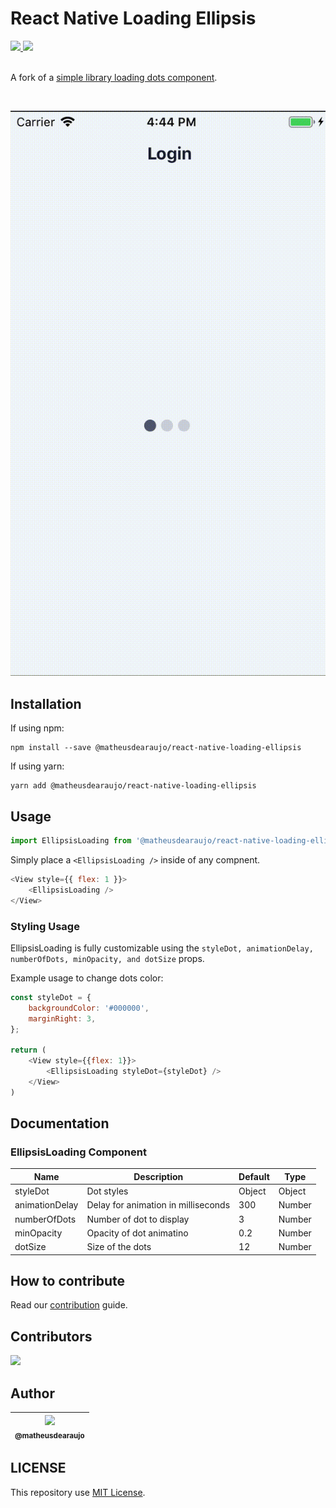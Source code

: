 # React Native Loading Ellipsis

<div>
    <a href="https://github.com/matheusdearaujo/react-native-loading-ellipsis/issues">
        <img src="https://img.shields.io/github/issues/matheusdearaujo/react-native-loading-ellipsis">
    </a>
    <a href="https://github.com/matheusdearaujo/react-native-loading-ellipsis/pulls">
        <img src="https://img.shields.io/github/issues-pr/matheusdearaujo/react-native-loading-ellipsis">
    </a>
</div>

<br>

A fork of a [simple library loading dots component](https://github.com/JanidHam/react-native-loading-ellipsis).

<br>

![](.github/assets/ellipsis-loading.gif)


## Installation
If using npm:

```
npm install --save @matheusdearaujo/react-native-loading-ellipsis
```

If using yarn:

```
yarn add @matheusdearaujo/react-native-loading-ellipsis
```

## Usage
```js
import EllipsisLoading from '@matheusdearaujo/react-native-loading-ellipsis'
```

Simply place a `<EllipsisLoading />` inside of any compnent.

```js
<View style={{ flex: 1 }}>
    <EllipsisLoading />
</View>
```

### Styling Usage
EllipsisLoading is fully customizable using the `styleDot, animationDelay, numberOfDots, minOpacity, and dotSize` props.

Example usage to change dots color:

```js
const styleDot = {
    backgroundColor: '#000000',
    marginRight: 3,
};

return (
    <View style={{flex: 1}}>
        <EllipsisLoading styleDot={styleDot} />
    </View>
)
```

## Documentation

### EllipsisLoading Component
| Name                      | Description                              | Default     | Type   |
|---------------------------|------------------------------------------|-------------|--------|
| styleDot                  | Dot styles                               | Object      | Object |
| animationDelay            | Delay for animation in milliseconds      | 300         | Number |
| numberOfDots              | Number of dot to display                 | 3           | Number |
| minOpacity                | Opacity of dot animatino                 | 0.2         | Number |
| dotSize                   | Size of the dots                         | 12          | Number |

## How to contribute
Read our [contribution](/CONTRIBUTING.md) guide.

## Contributors
<a href="https://github.com/matheusdearaujo/react-native-loading-ellipsis/graphs/contributors"><img src="https://contrib.rocks/image?repo=matheusdearaujo/react-native-loading-ellipsis" /></a>

## Author
| [<img src="https://avatars.githubusercontent.com/u/61164981?v=3&s=115"><br><sub>@matheusdearaujo</sub>](https://github.com/matheusdearaujo) |
| :-----------------------------------------------------------------------------------------------------------------------------------------: |

## LICENSE
This repository use [MIT License](/LICENSE).
